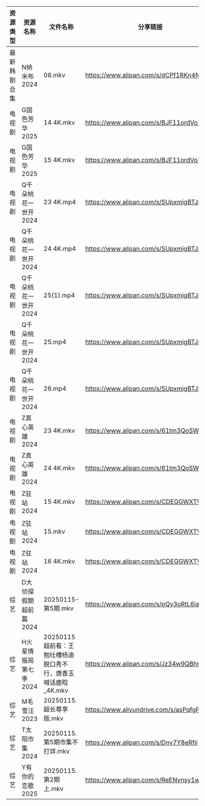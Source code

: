 | 资源类型   | 资源名称          | 文件名称                                    | 分享链接                                      | 更新时间                |
| ------ | ------------- | --------------------------------------- | ----------------------------------------- | ------------------- |
| 最新韩剧合集 | N纳米布2024      | 08.mkv                                  | https://www.alipan.com/s/dCPf1RKn4NH      | 2025-01-15 00:06:21 |
| 电视剧    | G国色芳华2025     | 14 4K.mkv                               | https://www.alipan.com/s/BJF11ordVo7      | 2025-01-15 00:05:24 |
| 电视剧    | G国色芳华2025     | 15 4K.mkv                               | https://www.alipan.com/s/BJF11ordVo7      | 2025-01-15 00:05:24 |
| 电视剧    | Q千朵桃花一世开2024  | 23 4K.mp4                               | https://www.alipan.com/s/SUpxmigBTJm      | 2025-01-15 14:06:13 |
| 电视剧    | Q千朵桃花一世开2024  | 24 4K.mp4                               | https://www.alipan.com/s/SUpxmigBTJm      | 2025-01-15 14:06:12 |
| 电视剧    | Q千朵桃花一世开2024  | 25(1).mp4                               | https://www.alipan.com/s/SUpxmigBTJm      | 2025-01-15 14:06:12 |
| 电视剧    | Q千朵桃花一世开2024  | 25.mp4                                  | https://www.alipan.com/s/SUpxmigBTJm      | 2025-01-15 14:06:12 |
| 电视剧    | Q千朵桃花一世开2024  | 26.mp4                                  | https://www.alipan.com/s/SUpxmigBTJm      | 2025-01-15 14:06:12 |
| 电视剧    | Z真心英雄2024     | 23 4K.mkv                               | https://www.alipan.com/s/61tm3QoSWKK      | 2025-01-15 00:06:49 |
| 电视剧    | Z真心英雄2024     | 24 4K.mkv                               | https://www.alipan.com/s/61tm3QoSWKK      | 2025-01-15 00:06:48 |
| 电视剧    | Z驻站2024       | 15 4K.mkv                               | https://www.alipan.com/s/CDEGGWXTVZe      | 2025-01-15 00:06:51 |
| 电视剧    | Z驻站2024       | 15.mkv                                  | https://www.alipan.com/s/CDEGGWXTVZe      | 2025-01-15 00:06:51 |
| 电视剧    | Z驻站2024       | 16 4K.mkv                               | https://www.alipan.com/s/CDEGGWXTVZe      | 2025-01-15 00:06:51 |
| 综艺     | D大侦探假期超前篇2024 | 20250115-第5期.mkv                        | https://www.alipan.com/s/pQy3oRtL6ia      | 2025-01-15 14:06:55 |
| 综艺     | H火星情报局第七季2024 | 20250115 超前看：王勉吐槽杨迪脱口秀不行，唐香玉喊话鹿晗_4K.mkv | https://www.alipan.com/s/Jz34w9QBhnQ      | 2025-01-15 14:07:05 |
| 综艺     | M毛雪汪2023      | 20250115.超长尊享版.mkv                      | https://www.aliyundrive.com/s/asPqfgPRqAg | 2025-01-15 14:07:20 |
| 综艺     | T太阳市集2024     | 20250115.第5期市集不打烊.mkv                   | https://www.alipan.com/s/Dny7Y8eRfii      | 2025-01-15 14:07:56 |
| 综艺     | Y有你的恋歌2025    | 20250115.第2期上.mkv                       | https://www.alipan.com/s/ReENynsy1wC      | 2025-01-15 14:08:26 |
